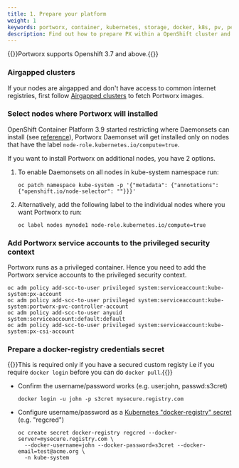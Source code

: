 ```yaml
---
title: 1. Prepare your platform
weight: 1
keywords: portworx, container, kubernetes, storage, docker, k8s, pv, persistent disk, openshift
description: Find out how to prepare PX within a OpenShift cluster and have PX provide highly available volumes to any application deployed via Kubernetes.
---
```


{{<info>}}Portworx supports Openshift 3.7 and above.{{</info>}}

### Airgapped clusters

If your nodes are airgapped and don't have access to common internet registries, first follow [Airgapped clusters](/portworx-install-with-kubernetes/on-premise/airgapped) to fetch Portworx images.

### Select nodes where Portworx will installed

OpenShift Container Platform 3.9 started restricting where Daemonsets can install (see [reference](https://docs.openshift.com/container-platform/3.9/dev_guide/daemonsets.html)),
Portworx Daemonset will get installed only on nodes that have the label `node-role.kubernetes.io/compute=true`.

If you want to install Portworx on additional nodes, you have 2 options.

1. To enable Daemonsets on all nodes in kube-system namespace run:

    ```text
    oc patch namespace kube-system -p '{"metadata": {"annotations": {"openshift.io/node-selector": ""}}}'
    ```
2. Alternatively, add the following label to the individual nodes where you want Portworx to run:

    ```text
    oc label nodes mynode1 node-role.kubernetes.io/compute=true
    ```

### Add Portworx service accounts to the privileged security context

Portworx runs as a privileged container. Hence you need to add the Portworx service accounts to the privileged security context.

```text
oc adm policy add-scc-to-user privileged system:serviceaccount:kube-system:px-account
oc adm policy add-scc-to-user privileged system:serviceaccount:kube-system:portworx-pvc-controller-account
oc adm policy add-scc-to-user anyuid system:serviceaccount:default:default
oc adm policy add-scc-to-user privileged system:serviceaccount:kube-system:px-csi-account
```

### Prepare a docker-registry credentials secret

{{<info>}}This is required only if you have a secured custom registy i.e if you require `docker login` before you can do `docker pull`.{{</info>}}

* Confirm the username/password works (e.g. user:john, passwd:s3cret)
  ```text
  docker login -u john -p s3cret mysecure.registry.com
  ```

* Configure username/password as a [Kubernetes "docker-registry" secret](https://kubernetes.io/docs/concepts/containers/images/#creating-a-secret-with-a-docker-config)  (e.g. "regcred")
  ```text
  oc create secret docker-registry regcred --docker-server=mysecure.registry.com \
    --docker-username=john --docker-password=s3cret --docker-email=test@acme.org \
    -n kube-system
  ```
